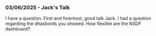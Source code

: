 ### 03/06/2025 - Jack's Talk
I have a question. First and foremost, good talk Jack. I had a question regarding the dhasbords you showed. How flexible are the NSDF dashboard? 